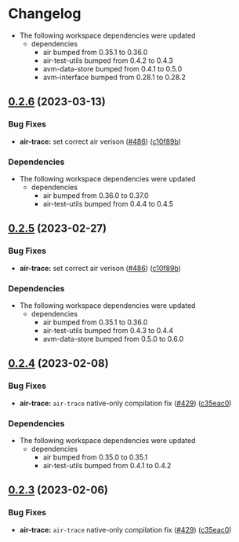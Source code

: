 # Changelog

* The following workspace dependencies were updated
  * dependencies
    * air bumped from 0.35.1 to 0.36.0
    * air-test-utils bumped from 0.4.2 to 0.4.3
    * avm-data-store bumped from 0.4.1 to 0.5.0
    * avm-interface bumped from 0.28.1 to 0.28.2

## [0.2.6](https://github.com/fluencelabs/aquavm/compare/air-trace-v0.2.5...air-trace-v0.2.6) (2023-03-13)


### Bug Fixes

* **air-trace:** set correct air verison ([#486](https://github.com/fluencelabs/aquavm/issues/486)) ([c10f89b](https://github.com/fluencelabs/aquavm/commit/c10f89b5e5856ed155da1dcb4784e73d63cc1bea))


### Dependencies

* The following workspace dependencies were updated
  * dependencies
    * air bumped from 0.36.0 to 0.37.0
    * air-test-utils bumped from 0.4.4 to 0.4.5

## [0.2.5](https://github.com/fluencelabs/aquavm/compare/air-trace-v0.2.4...air-trace-v0.2.5) (2023-02-27)


### Bug Fixes

* **air-trace:** set correct air verison ([#486](https://github.com/fluencelabs/aquavm/issues/486)) ([c10f89b](https://github.com/fluencelabs/aquavm/commit/c10f89b5e5856ed155da1dcb4784e73d63cc1bea))


### Dependencies

* The following workspace dependencies were updated
  * dependencies
    * air bumped from 0.35.1 to 0.36.0
    * air-test-utils bumped from 0.4.3 to 0.4.4
    * avm-data-store bumped from 0.5.0 to 0.6.0

## [0.2.4](https://github.com/fluencelabs/aquavm/compare/air-trace-v0.2.3...air-trace-v0.2.4) (2023-02-08)


### Bug Fixes

* **air-trace:** `air-trace` native-only compilation fix ([#429](https://github.com/fluencelabs/aquavm/issues/429)) ([c35eac0](https://github.com/fluencelabs/aquavm/commit/c35eac0f01f9c0dd147a139cd49389d1c9320601))


### Dependencies

* The following workspace dependencies were updated
  * dependencies
    * air bumped from 0.35.0 to 0.35.1
    * air-test-utils bumped from 0.4.1 to 0.4.2

## [0.2.3](https://github.com/fluencelabs/aquavm/compare/air-trace-v0.2.2...air-trace-v0.2.3) (2023-02-06)


### Bug Fixes

* **air-trace:** `air-trace` native-only compilation fix ([#429](https://github.com/fluencelabs/aquavm/issues/429)) ([c35eac0](https://github.com/fluencelabs/aquavm/commit/c35eac0f01f9c0dd147a139cd49389d1c9320601))
